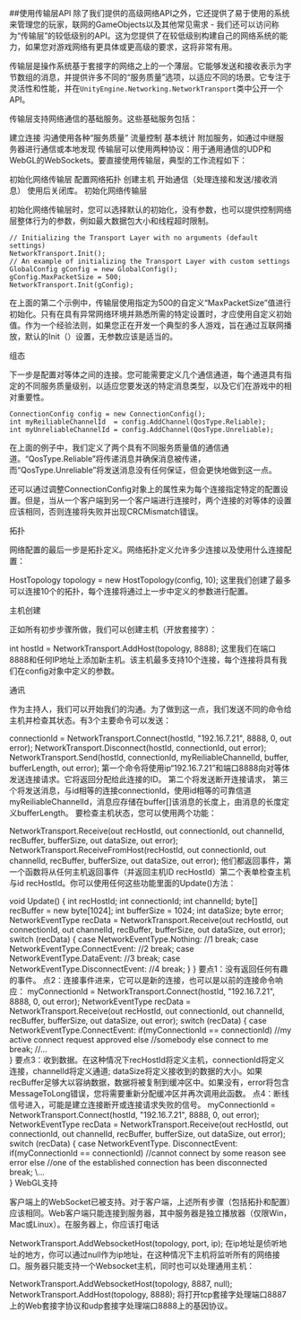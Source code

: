 ##使用传输层API
除了我们提供的高级网络API之外，它还提供了易于使用的系统来管理您的玩家，联网的GameObjects以及其他常见需求 - 我们还可以访问称为“传输层”的较低级别的API。这为您提供了在较低级别构建自己的网络系统的能力，如果您对游戏网络有更具体或更高级的要求，这将非常有用。

传输层是操作系统基于套接字的网络之上的一个薄层。它能够发送和接收表示为字节数组的消息，并提供许多不同的“服务质量”选项，以适应不同的场景。它专注于灵活性和性能，并在`UnityEngine.Networking.NetworkTransport`类中公开一个API。

传输层支持网络通信的基础服务。这些基础服务包括：

建立连接
沟通使用各种“服务质量”
流量控制
基本统计
附加服务，如通过中继服务器进行通信或本地发现
传输层可以使用两种协议：用于通用通信的UDP和WebGL的WebSockets。要直接使用传输层，典型的工作流程如下：

初始化网络传输层
配置网络拓扑
创建主机
开始通信（处理连接和发送/接收消息）
使用后关闭库。
初始化网络传输层

初始化网络传输层时，您可以选择默认的初始化，没有参数，也可以提供控制网络层整体行为的参数，例如最大数据包大小和线程超时限制。

    // Initializing the Transport Layer with no arguments (default settings)
    NetworkTransport.Init();
    // An example of initializing the Transport Layer with custom settings
    GlobalConfig gConfig = new GlobalConfig();
    gConfig.MaxPacketSize = 500;
    NetworkTransport.Init(gConfig);
在上面的第二个示例中，传输层使用指定为500的自定义“MaxPacketSize”值进行初始化。只有在具有异常网络环境并熟悉所需的特定设置时，才应使用自定义初始值。作为一个经验法则，如果您正在开发一个典型的多人游戏，旨在通过互联网播放，默认的Init（）设置，无参数应该是适当的。

组态

下一步是配置对等体之间的连接。您可能需要定义几个通信通道，每个通道具有指定的不同服务质量级别，以适应您要发送的特定消息类型，以及它们在游戏中的相对重要性。

    ConnectionConfig config = new ConnectionConfig();
    int myReiliableChannelId  = config.AddChannel(QosType.Reliable);
    int myUnreliableChannelId = config.AddChannel(QosType.Unreliable);
在上面的例子中，我们定义了两个具有不同服务质量值的通信通道。“QosType.Reliable”将传递消息并确保消息被传递，而“QosType.Unreliable”将发送消息没有任何保证，但会更快地做到这一点。

还可以通过调整ConnectionConfig对象上的属性来为每个连接指定特定的配置设置。但是，当从一个客户端到另一个客户端进行连接时，两个连接的对等体的设置应该相同，否则连接将失败并出现CRCMismatch错误。

拓扑

网络配置的最后一步是拓扑定义。网络拓扑定义允许多少连接以及使用什么连接配置：

HostTopology topology = new HostTopology(config, 10);
这里我们创建了最多可以连接10个的拓扑，每个连接将通过上一步中定义的参数进行配置。

主机创建

正如所有初步步骤所做，我们可以创建主机（开放套接字）：

int hostId = NetworkTransport.AddHost(topology, 8888);
这里我们在端口8888和任何IP地址上添加新主机。该主机最多支持10个连接，每个连接将具有我们在config对象中定义的参数。

通讯

作为主持人，我们可以开始我们的沟通。为了做到这一点，我们发送不同的命令给主机并检查其状态。有3个主要命令可以发送：

connectionId = NetworkTransport.Connect(hostId, "192.16.7.21", 8888, 0, out error);
NetworkTransport.Disconnect(hostId, connectionId, out error);
NetworkTransport.Send(hostId, connectionId, myReiliableChannelId, buffer, bufferLength,  out error);
第一个命令将使用ip“192.16.7.21”和端口8888向对等体发送连接请求。它将返回分配给此连接的ID。
第二个将发送断开连接请求，
第三个将发送消息，与id相等的连接connectionId，使用id相等的可靠信道myReiliableChannelId，消息应存储在buffer[]该消息的长度上，由消息的长度定义bufferLength。
要检查主机状态，您可以使用两个功能：

NetworkTransport.Receive(out recHostId, out connectionId, out channelId, recBuffer, bufferSize, out dataSize, out error);
NetworkTransport.ReceiveFromHost(recHostId, out connectionId, out channelId, recBuffer, bufferSize, out dataSize, out error);
他们都返回事件，第一个函数将从任何主机返回事件（并返回主机ID recHostId）第二个表单检查主机与id recHostId。你可以使用任何这些功能里面的Update()方法：

void Update()
{
    int recHostId; 
    int connectionId; 
    int channelId; 
    byte[] recBuffer = new byte[1024]; 
    int bufferSize = 1024;
    int dataSize;
    byte error;
    NetworkEventType recData = NetworkTransport.Receive(out recHostId, out connectionId, out channelId, recBuffer, bufferSize, out dataSize, out error);
    switch (recData)
    {
        case NetworkEventType.Nothing:         //1
            break;
        case NetworkEventType.ConnectEvent:    //2
            break;
        case NetworkEventType.DataEvent:       //3
            break;
        case NetworkEventType.DisconnectEvent: //4
            break;
    }
}
要点1：没有返回任何有趣的事件。
点2：连接事件进来，它可以是新的连接，也可以是以前的连接命令响应：
myConnectionId = NetworkTransport.Connect(hostId, "192.16.7.21", 8888, 0, out error);
NetworkEventType recData = NetworkTransport.Receive(out recHostId, out connectionId, out channelId, recBuffer, bufferSize, out dataSize, out error);
switch (recData)
{
    case NetworkEventType.ConnectEvent: 
        if(myConnectionId == connectionId)
            //my active connect request approved
        else
            //somebody else connect to me
        break;
    //...   
}
要点3：收到数据。在这种情况下recHostId将定义主机，connectionId将定义连接，channelId将定义通道; dataSize将定义接收到的数据的大小。如果recBuffer足够大以容纳数据，数据将被复制到缓冲区中。如果没有，error将包含MessageToLong错误，您将需要重新分配缓冲区并再次调用此函数。
点4：断线信号进入，可能是建立连接断开或连接请求失败的信号。
myConnectionId = NetworkTransport.Connect(hostId, "192.16.7.21", 8888, 0, out error);
NetworkEventType recData = NetworkTransport.Receive(out recHostId, out connectionId, out channelId, recBuffer, bufferSize, out dataSize, out error);
switch (recData)
{
    case NetworkEventType. DisconnectEvent: 
        if(myConnectionId == connectionId)
            //cannot connect by some reason see error
        else
            //one of the established connection has been disconnected
        break;
    \\...   
}
WebGL支持

客户端上的WebSocket已被支持。对于客户端，上述所有步骤（包括拓扑和配置）应该相同。Web客户端只能连接到服务器，其中服务器是独立播放器（仅限Win，Mac或Linux）。在服务器上，你应该打电话

NetworkTransport.AddWebsocketHost(topology, port, ip);
在ip地址是侦听地址的地方，你可以通过null作为ip地址，在这种情况下主机将监听所有的网络接口。服务器只能支持一个Websocket主机，同时也可以处理通用主机：

NetworkTransport.AddWebsocketHost(topology, 8887, null);
NetworkTransport.AddHost(topology, 8888);
将打开tcp套接字处理端口8887上的Web套接字协议和udp套接字处理端口8888上的基因协议。